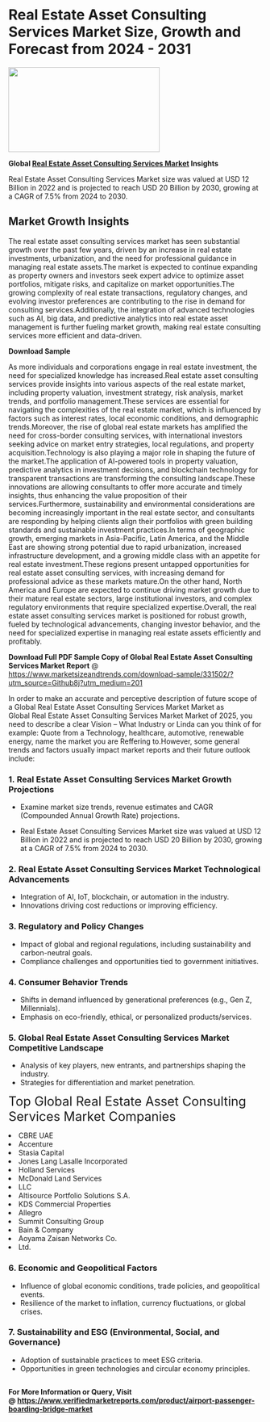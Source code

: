 <H1>Real Estate Asset Consulting Services Market Size, Growth and Forecast from 2024 - 2031</H1><img class="aligncenter size-medium wp-image-584254" src="https://thirdeyenews.in/wp-content/uploads/2024/09/Global-Market-Research-300x168.jpeg" alt="" width="300" height="168" /><p><strong>Global&nbsp;<a href="https://www.marketsizeandtrends.com/download-sample/331502/?utm_source=Github8j?utm_medium=201">Real Estate Asset Consulting Services Market</a> Insights</strong></p><p>Real Estate Asset Consulting Services Market size was valued at USD 12 Billion in 2022 and is projected to reach USD 20 Billion by 2030, growing at a CAGR of 7.5% from 2024 to 2030.</p><p><h2>Market Growth Insights</h2> <p>The real estate asset consulting services market has seen substantial growth over the past few years, driven by an increase in real estate investments, urbanization, and the need for professional guidance in managing real estate assets.The market is expected to continue expanding as property owners and investors seek expert advice to optimize asset portfolios, mitigate risks, and capitalize on market opportunities.The growing complexity of real estate transactions, regulatory changes, and evolving investor preferences are contributing to the rise in demand for consulting services.Additionally, the integration of advanced technologies such as AI, big data, and predictive analytics into real estate asset management is further fueling market growth, making real estate consulting services more efficient and data-driven.</p> <p><strong>Download Sample</strong></p> <p>As more individuals and corporations engage in real estate investment, the need for specialized knowledge has increased.Real estate asset consulting services provide insights into various aspects of the real estate market, including property valuation, investment strategy, risk analysis, market trends, and portfolio management.These services are essential for navigating the complexities of the real estate market, which is influenced by factors such as interest rates, local economic conditions, and demographic trends.Moreover, the rise of global real estate markets has amplified the need for cross-border consulting services, with international investors seeking advice on market entry strategies, local regulations, and property acquisition.Technology is also playing a major role in shaping the future of the market.The application of AI-powered tools in property valuation, predictive analytics in investment decisions, and blockchain technology for transparent transactions are transforming the consulting landscape.These innovations are allowing consultants to offer more accurate and timely insights, thus enhancing the value proposition of their services.Furthermore, sustainability and environmental considerations are becoming increasingly important in the real estate sector, and consultants are responding by helping clients align their portfolios with green building standards and sustainable investment practices.In terms of geographic growth, emerging markets in Asia-Pacific, Latin America, and the Middle East are showing strong potential due to rapid urbanization, increased infrastructure development, and a growing middle class with an appetite for real estate investment.These regions present untapped opportunities for real estate asset consulting services, with increasing demand for professional advice as these markets mature.On the other hand, North America and Europe are expected to continue driving market growth due to their mature real estate sectors, large institutional investors, and complex regulatory environments that require specialized expertise.Overall, the real estate asset consulting services market is positioned for robust growth, fueled by technological advancements, changing investor behavior, and the need for specialized expertise in managing real estate assets efficiently and profitably.</p> <p><span class=""><strong>Download Full PDF Sample Copy of Global Real Estate Asset Consulting Services Market Report</strong> @ <a href="https://www.marketsizeandtrends.com/download-sample/331502/?utm_source=Github8j?utm_medium=201" target="_blank">https://www.marketsizeandtrends.com/download-sample/331502/?utm_source=Github8j?utm_medium=201</a></span></p><p>In order to make an accurate and perceptive description of future scope of a Global&nbsp;Real Estate Asset Consulting Services Market Market as Global&nbsp;Real Estate Asset Consulting Services Market Market of 2025, you need to describe a clear Vision &ndash; What Industry or Linda can you think of for example: Quote from a Technology, healthcare, automotive, renewable energy, name the market you are Reffering to.However, some general trends and factors usually impact market reports and their future outlook include:</p><h3>1.&nbsp;<strong>Real Estate Asset Consulting Services Market Growth Projections</strong></h3><ul><li>Examine market size trends, revenue estimates and CAGR (Compounded Annual Growth Rate) projections.</li><li><p>Real Estate Asset Consulting Services Market size was valued at USD 12 Billion in 2022 and is projected to reach USD 20 Billion by 2030, growing at a CAGR of 7.5% from 2024 to 2030.</p></li></ul><h3>2.&nbsp;<strong>Real Estate Asset Consulting Services Market Technological Advancements</strong></h3><ul><li>Integration of AI, IoT, blockchain, or automation in the industry.</li><li>Innovations driving cost reductions or improving efficiency.</li></ul><h3>3.&nbsp;<strong>Regulatory and Policy Changes</strong></h3><ul><li>Impact of global and regional regulations, including sustainability and carbon-neutral goals.</li><li>Compliance challenges and opportunities tied to government initiatives.</li></ul><h3>4.&nbsp;<strong>Consumer Behavior Trends</strong></h3><ul><li>Shifts in demand influenced by generational preferences (e.g., Gen Z, Millennials).</li><li>Emphasis on eco-friendly, ethical, or personalized products/services.</li></ul><h3>5.&nbsp;<strong>Global Real Estate Asset Consulting Services Market Competitive Landscape</strong></h3><ul><li>Analysis of key players, new entrants, and partnerships shaping the industry.</li><li>Strategies for differentiation and market penetration.</li></ul><p data-pm-slice="1 1 []"><span style="color: inherit; font-family: inherit; font-size: 25px;">Top Global Real Estate Asset Consulting Services Market Companies</span></p><div class="" data-test-id=""><p><li>CBRE UAE</li><li> Accenture</li><li> Stasia Capital</li><li> Jones Lang Lasalle Incorporated</li><li> Holland Services</li><li> McDonald Land Services</li><li> LLC</li><li> Altisource Portfolio Solutions S.A.</li><li> KDS Commercial Properties</li><li> Allegro</li><li> Summit Consulting Group</li><li> Bain & Company</li><li> Aoyama Zaisan Networks Co.</li><li> Ltd.</li></p></div><h3>6.&nbsp;<strong>Economic and Geopolitical Factors</strong></h3><ul><li>Influence of global economic conditions, trade policies, and geopolitical events.</li><li>Resilience of the market to inflation, currency fluctuations, or global crises.</li></ul><h3>7.&nbsp;<strong>Sustainability and ESG (Environmental, Social, and Governance)</strong></h3><ul><li>Adoption of sustainable practices to meet ESG criteria.</li><li>Opportunities in green technologies and circular economy principles.</li></ul><h2><strong style="font-size: 14px;">For More Information or Query, Visit @&nbsp;</strong><a style="background-color: #ffffff; font-size: 14px;" href="https://www.marketsizeandtrends.com/report/real-estate-asset-consulting-services-market/" target="_blank">https://www.verifiedmarketreports.com/product/airport-passenger-boarding-bridge-market</a></h2>